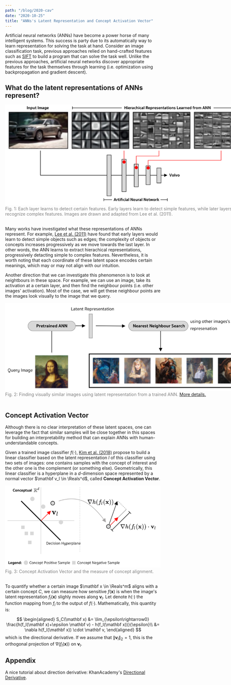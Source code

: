 ```yaml
---
path: "/blog/2020-cav"
date: "2020-10-25"
title: "ANNs's Latent Representation and Concept Activation Vector"
---
```



Artificial neural networks (ANNs) have become a power horse of many intelligent systems. This success is party due to its automatically way to learn representation for solving the task at hand. Consider an image classification task, previous approaches relied on hand-crafted features such as [SIFT](https://en.wikipedia.org/wiki/Scale-invariant_feature_transform) to build a program that can solve the task well. Unlike the previous approaches, artificial neural networks discover appropriate features for the task themselves through learning (i.e. optimization using backpropagation and gradient descent).

## What do the latent representations of ANNs represent?


<div style="width: 800px">
    <img src="/images/blog/2020-cav/latent-representation.png"/>
    <div style="color: gray">Fig. 1: Each layer learns to detect certain features. Early layers learn to detect simple features, while later layers learn to recognize complex features. Images are drawn and adapted from Lee et al. (2011).
    </div>
    <br/>
</div>

Many works have investigated what these representations of ANNs represent. For example, [Lee et al. (2011)](https://dl.acm.org/doi/abs/10.1145/2001269.2001295) have found that early layers would learn to detect simple objects such as edges; the complexity of objects or concepts increases progressively as we move towards the last layer. In other words, the ANN learns to extract hierachical representations, progressively detacting simple to complex features. Nevertheless, it is worth noting that each coordinate of these latent space encodes certain meanings, which may or may not align with our intuition.


Another direction that we can investigate this phenomenon is to look at neightbours in these space. For example, we can use an image, take its activation at a certain layer, and then find the neighbour points (i.e. other images' activation). Most of the case, we will get these neighbour points are the images look visually to the image that we query.

<div style="width: 800px">
    <img src="/images/blog/2020-cav/visually-similar.png"/>
    <div style="color: gray">Fig. 2: Finding visually similar images using latent representation from a trained ANN. <a href="https://github.com/heytitle/visually-similar-image-search">More details.</a>
    </div>
    <br/>
</div>

## Concept Activation Vector
Although there is no clear interpretation of these latent spaces, one can leverage the fact that similar samples will be close together in this spaces for building an interpretability method that can explain ANNs with human-understandable concepts.

Given a trained image classifier $f(\cdot)$, [Kim et al. (2018)](http://proceedings.mlr.press/v80/kim18d.html) propose to build a linear classifier based on the latent representation $l$ of this classifier using two sets of images: one contains samples with the concept of interest and the other one is the complement (or something else). Geometrically, this linear classifier is a hyperplane in a $d$-dimension space represented  by a normal vector $\mathbf v_l \in \Reals^d$, called **Concept Activation Vector**.

<div>
    <img src="/images/blog/2020-cav/cav-vis.png"/>
    <div style="color: gray">Fig. 3: Concept Activation Vector and the measure of concept alignment.
    </div>
    <br/>
</div>

To quantify whether a certain image $\mathbf x \in \Reals^m$ aligns with a certain concept $C$, we can measure how sensitive $f(\mathbf x)$ is when the image's latent representation $f_l(\mathbf x)$ slighly moves along $\mathbf v_l$. Let denote $h(\cdot)$ the function mapping from $f_l$ to the output of $f(\cdot)$. Mathematically, this quantity is:

$$
\begin{aligned}
S_C(\mathbf x) &= \lim_{\epsilon\rightarrow0} \frac{h(f_l(\mathbf x)+\epsilon \mathbf v) - h(f_l(\mathbf x))}{\epsilon}\\
&= \nabla h(f_l(\mathbf x)) \cdot \mathbf v,
\end{aligned}
$$
which is the directional derivative. If we assume that $\|\mathbf v_l \|_2 = 1$, this is the orthogonal projection of $\nabla(f_l(\mathbf x))$ on $\mathbf v_l$.

## Appendix
A nice tutorial about direction derivative: KhanAcademy's [Directional Derivative]( https://www.youtube.com/watch?v=N_ZRcLheNv0).
